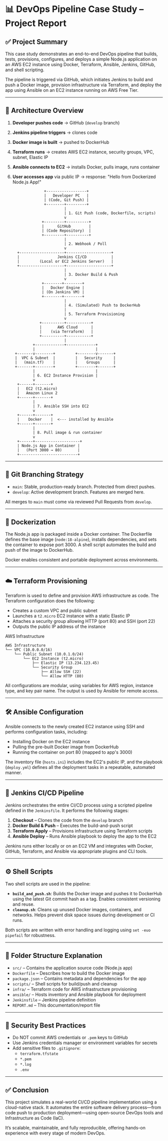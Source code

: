 # 📊 DevOps Pipeline Case Study – Project Report

## ✅ Project Summary

This case study demonstrates an end-to-end DevOps pipeline that builds, tests, provisions, configures, and deploys a simple Node.js application on an AWS EC2 instance using Docker, Terraform, Ansible, Jenkins, GitHub, and shell scripting.

The pipeline is triggered via GitHub, which initiates Jenkins to build and push a Docker image, provision infrastructure via Terraform, and deploy the app using Ansible on an EC2 instance running on AWS Free Tier.

---

## 📌 Architecture Overview

1. **Developer pushes code** → GitHub (`develop` branch)
2. **Jenkins pipeline triggers** → clones code
3. **Docker image is built** → pushed to DockerHub
4. **Terraform runs** → creates AWS EC2 instance, security groups, VPC, subnet, Elastic IP
5. **Ansible connects to EC2** → installs Docker, pulls image, runs container
6. **User accesses app** via public IP → response: "Hello from Dockerized Node.js App!"

                     +------------------+
                     |   Developer PC   |
                     | (Code, Git Push) |
                     +--------+---------+
                              |
                              | 1. Git Push (code, Dockerfile, scripts)
                              v
                    +---------+----------+
                    |      GitHub        |
                    | (Code Repository)  |
                    +---------+----------+
                              |
                              | 2. Webhook / Poll
                              v
         +--------------------+--------------------+
         |                 Jenkins CI/CD           |
         |         (Local or EC2 Jenkins Server)   |
         +--------------------+--------------------+
                              |
                              | 3. Docker Build & Push
                              v
                    +--------+--------+
                    |   Docker Engine |
                    | (On Jenkins VM) |
                    +--------+--------+
                              |
                              | 4. (Simulated) Push to DockerHub
                              |
                              | 5. Terraform Provisioning
                              v
                   +----------+-----------+
                   |       AWS Cloud      |
                   |    (via Terraform)   |
                   +----------+-----------+
                              |
                +-------------+-------------+
                |                           |
        +-------v--------+         +--------v-------+
        |  VPC & Subnet  |         |   Security     |
        |   (main.tf)    |         |    Groups      |
        +-------+--------+         +--------+-------+
                |                           |
                | 6. EC2 Instance Provision |
                v
         +------+-------+
         |   EC2 (t2.micro)
         |   Amazon Linux 2
         +------+-------+
                |
                | 7. Ansible SSH into EC2
                v
         +------+-------+
         |    Docker    |  <--- installed by Ansible
         +------+-------+
                |
                | 8. Pull image & run container
                v
         +------+--------------------+
         | Node.js App in Container |
         |   (Port 3000 → 80)       |
         +--------------------------+


---

## 🌿 Git Branching Strategy

- `main`: Stable, production-ready branch. Protected from direct pushes.
- `develop`: Active development branch. Features are merged here.

All merges to `main` must come via reviewed Pull Requests from `develop`.

---

## 🐳 Dockerization

The Node.js app is packaged inside a Docker container. The Dockerfile defines the base image (`node:18-alpine`), installs dependencies, and sets the container to expose port 3000. A shell script automates the build and push of the image to DockerHub.

Docker enables consistent and portable deployment across environments.

---

## ☁️ Terraform Provisioning

Terraform is used to define and provision AWS infrastructure as code. The Terraform configuration does the following:

- Creates a custom VPC and public subnet
- Launches a `t2.micro` EC2 instance with a static Elastic IP
- Attaches a security group allowing HTTP (port 80) and SSH (port 22)
- Outputs the public IP address of the instance

AWS Infrastructure

```
AWS Infrastructure
└── VPC (10.0.0.0/16)
    └── Public Subnet (10.0.1.0/24)
        └── EC2 Instance (t2.micro)
            ├── Elastic IP (13.234.123.45)
            └── Security Group
                ├── Allow SSH (22)
                └── Allow HTTP (80)
```



All configurations are modular, using variables for AWS region, instance type, and key pair name. The output is used by Ansible for remote access.

---

## 🛠️ Ansible Configuration

Ansible connects to the newly created EC2 instance using SSH and performs configuration tasks, including:

- Installing Docker on the EC2 instance
- Pulling the pre-built Docker image from DockerHub
- Running the container on port 80 (mapped to app's 3000)

The inventory file (`hosts.ini`) includes the EC2's public IP, and the playbook (`deploy.yml`) defines all the deployment tasks in a repeatable, automated manner.

---

## 🔄 Jenkins CI/CD Pipeline

Jenkins orchestrates the entire CI/CD process using a scripted pipeline defined in the `Jenkinsfile`. It performs the following stages:

1. **Checkout** – Clones the code from the `develop` branch
2. **Docker Build & Push** – Executes the build-and-push script
3. **Terraform Apply** – Provisions infrastructure using Terraform scripts
4. **Ansible Deploy** – Runs Ansible playbook to deploy the app to the EC2

Jenkins runs either locally or on an EC2 VM and integrates with Docker, GitHub, Terraform, and Ansible via appropriate plugins and CLI tools.

---

## ⚙️ Shell Scripts

Two shell scripts are used in the pipeline:

- **`build_and_push.sh`**: Builds the Docker image and pushes it to DockerHub using the latest Git commit hash as a tag. Enables consistent versioning and reuse.
- **`cleanup.sh`**: Cleans up unused Docker images, containers, and networks. Helps prevent disk space issues during development or CI runs.

Both scripts are written with error handling and logging using `set -euo pipefail` for robustness.

---

## 📂 Folder Structure Explanation

- `src/` – Contains the application source code (Node.js app)
- `Dockerfile` – Describes how to build the Docker image
- `package.json` – Contains metadata and dependencies for the app
- `scripts/` – Shell scripts for build/push and cleanup
- `infra/` – Terraform code for AWS infrastructure provisioning
- `ansible/` – Hosts inventory and Ansible playbook for deployment
- `Jenkinsfile` – Jenkins pipeline definition
- `REPORT.md` – This documentation/report file
  
---

## 🔐 Security Best Practices

- Do NOT commit AWS credentials or `.pem` keys to GitHub
- Use Jenkins credentials manager or environment variables for secrets
- Add sensitive files to `.gitignore`:  
  - `terraform.tfstate`  
  - `*.pem`  
  - `*.log`  
  - `.env`

---

## ✅ Conclusion

This project simulates a real-world CI/CD pipeline implementation using a cloud-native stack. It automates the entire software delivery process—from code push to production deployment—using open-source DevOps tools and Infrastructure as Code (IaC).

It’s scalable, maintainable, and fully reproducible, offering hands-on experience with every stage of modern DevOps.
